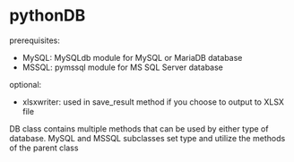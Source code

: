 # pythonDB
prerequisites:
- MySQL: MySQLdb module for MySQL or MariaDB database
- MSSQL: pymssql module for MS SQL Server database

optional:
- xlsxwriter: used in save_result method if you choose to output to XLSX file

DB class contains multiple methods that can be used by either type of database.
MySQL and MSSQL subclasses set type and utilize the methods of the parent class
